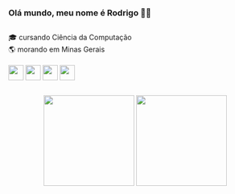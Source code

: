 ### Olá mundo, meu nome é Rodrigo 👋🏻
##
🎓 cursando Ciência da Computação <br>
🌎 morando em Minas Gerais <br> <br>
<img align="center" width="30px" src="https://cdn.jsdelivr.net/gh/devicons/devicon/icons/c/c-original.svg" />
<img align="center" width="30px" src="https://cdn.jsdelivr.net/gh/devicons/devicon/icons/html5/html5-original.svg" />
<img align="center" width="30px" src="https://cdn.jsdelivr.net/gh/devicons/devicon/icons/css3/css3-original.svg" />
<img align="center" width="30px" src="https://cdn.jsdelivr.net/gh/devicons/devicon/icons/javascript/javascript-original.svg" />
##
  <div align="center">
  <img height="180vw" src="https://github-readme-stats.vercel.app/api?username=rodrigoacs&show_icons=true&theme=dark&include_all_commits=true&count_private=true">
  <img height="180vw" src="https://github-readme-stats.vercel.app/api/top-langs/?username=rodrigoacs&layout=compact&langs_count=7&theme=dark">
  </div>


